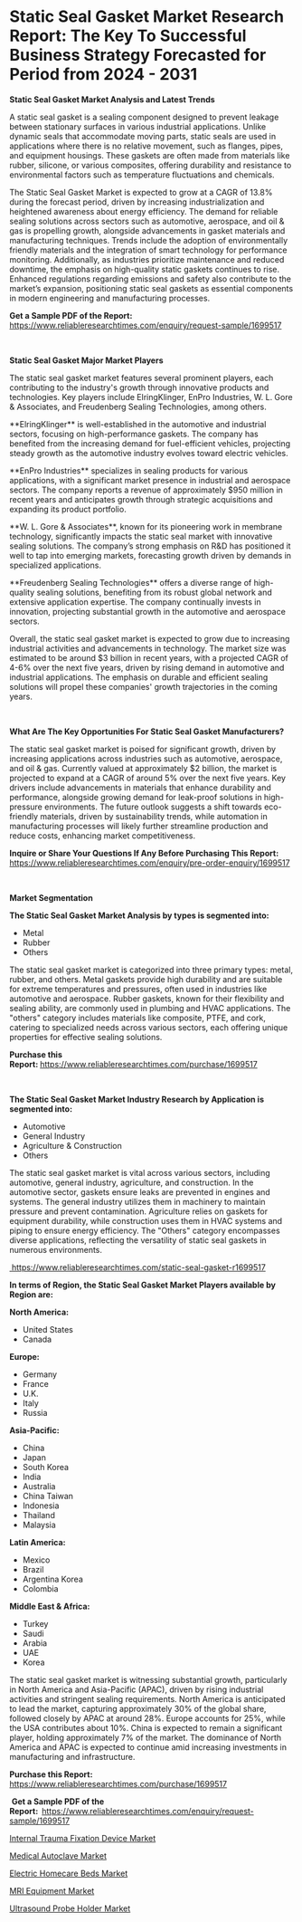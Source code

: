 <p><h1>Static Seal Gasket Market Research Report: The Key To Successful Business Strategy Forecasted for Period from 2024 - 2031</h1></p><p><strong>Static Seal Gasket Market Analysis and Latest Trends</strong></p>
<p><p>A static seal gasket is a sealing component designed to prevent leakage between stationary surfaces in various industrial applications. Unlike dynamic seals that accommodate moving parts, static seals are used in applications where there is no relative movement, such as flanges, pipes, and equipment housings. These gaskets are often made from materials like rubber, silicone, or various composites, offering durability and resistance to environmental factors such as temperature fluctuations and chemicals.</p><p>The Static Seal Gasket Market is expected to grow at a CAGR of 13.8% during the forecast period, driven by increasing industrialization and heightened awareness about energy efficiency. The demand for reliable sealing solutions across sectors such as automotive, aerospace, and oil & gas is propelling growth, alongside advancements in gasket materials and manufacturing techniques. Trends include the adoption of environmentally friendly materials and the integration of smart technology for performance monitoring. Additionally, as industries prioritize maintenance and reduced downtime, the emphasis on high-quality static gaskets continues to rise. Enhanced regulations regarding emissions and safety also contribute to the market’s expansion, positioning static seal gaskets as essential components in modern engineering and manufacturing processes.</p></p>
<p><strong>Get a Sample PDF of the Report:&nbsp;</strong> <a href="https://www.reliableresearchtimes.com/enquiry/request-sample/1699517?utm_campaign=1630&utm_medium=2&utm_source=Github&utm_content=ia&utm_term=20102024&utm_id=static-seal-gasket">https://www.reliableresearchtimes.com/enquiry/request-sample/1699517</a></p>
<p>&nbsp;</p>
<p><strong>Static Seal Gasket Major Market Players</strong></p>
<p><p>The static seal gasket market features several prominent players, each contributing to the industry's growth through innovative products and technologies. Key players include ElringKlinger, EnPro Industries, W. L. Gore & Associates, and Freudenberg Sealing Technologies, among others.</p><p>**ElringKlinger** is well-established in the automotive and industrial sectors, focusing on high-performance gaskets. The company has benefited from the increasing demand for fuel-efficient vehicles, projecting steady growth as the automotive industry evolves toward electric vehicles. </p><p>**EnPro Industries** specializes in sealing products for various applications, with a significant market presence in industrial and aerospace sectors. The company reports a revenue of approximately $950 million in recent years and anticipates growth through strategic acquisitions and expanding its product portfolio.</p><p>**W. L. Gore & Associates**, known for its pioneering work in membrane technology, significantly impacts the static seal market with innovative sealing solutions. The company’s strong emphasis on R&D has positioned it well to tap into emerging markets, forecasting growth driven by demands in specialized applications.</p><p>**Freudenberg Sealing Technologies** offers a diverse range of high-quality sealing solutions, benefiting from its robust global network and extensive application expertise. The company continually invests in innovation, projecting substantial growth in the automotive and aerospace sectors.</p><p>Overall, the static seal gasket market is expected to grow due to increasing industrial activities and advancements in technology. The market size was estimated to be around $3 billion in recent years, with a projected CAGR of 4-6% over the next five years, driven by rising demand in automotive and industrial applications. The emphasis on durable and efficient sealing solutions will propel these companies' growth trajectories in the coming years.</p></p>
<p>&nbsp;</p>
<p><strong>What Are The Key Opportunities For Static Seal Gasket Manufacturers?</strong></p>
<p><p>The static seal gasket market is poised for significant growth, driven by increasing applications across industries such as automotive, aerospace, and oil & gas. Currently valued at approximately $2 billion, the market is projected to expand at a CAGR of around 5% over the next five years. Key drivers include advancements in materials that enhance durability and performance, alongside growing demand for leak-proof solutions in high-pressure environments. The future outlook suggests a shift towards eco-friendly materials, driven by sustainability trends, while automation in manufacturing processes will likely further streamline production and reduce costs, enhancing market competitiveness.</p></p>
<p><strong>Inquire or Share Your Questions If Any Before Purchasing This Report:</strong> <a href="https://www.reliableresearchtimes.com/enquiry/pre-order-enquiry/1699517?utm_campaign=1630&utm_medium=2&utm_source=Github&utm_content=ia&utm_term=20102024&utm_id=static-seal-gasket">https://www.reliableresearchtimes.com/enquiry/pre-order-enquiry/1699517</a></p>
<p>&nbsp;</p>
<p><strong>Market Segmentation</strong></p>
<p><strong>The Static Seal Gasket Market Analysis by types is segmented into:</strong></p>
<p><ul><li>Metal</li><li>Rubber</li><li>Others</li></ul></p>
<p><p>The static seal gasket market is categorized into three primary types: metal, rubber, and others. Metal gaskets provide high durability and are suitable for extreme temperatures and pressures, often used in industries like automotive and aerospace. Rubber gaskets, known for their flexibility and sealing ability, are commonly used in plumbing and HVAC applications. The "others" category includes materials like composite, PTFE, and cork, catering to specialized needs across various sectors, each offering unique properties for effective sealing solutions.</p></p>
<p><strong>Purchase this Report:&nbsp;</strong><a href="https://www.reliableresearchtimes.com/purchase/1699517?utm_campaign=1630&utm_medium=2&utm_source=Github&utm_content=ia&utm_term=20102024&utm_id=static-seal-gasket">https://www.reliableresearchtimes.com/purchase/1699517</a></p>
<p>&nbsp;</p>
<p><strong>The Static Seal Gasket Market Industry Research by Application is segmented into:</strong></p>
<p><ul><li>Automotive</li><li>General Industry</li><li>Agriculture & Construction</li><li>Others</li></ul></p>
<p><p>The static seal gasket market is vital across various sectors, including automotive, general industry, agriculture, and construction. In the automotive sector, gaskets ensure leaks are prevented in engines and systems. The general industry utilizes them in machinery to maintain pressure and prevent contamination. Agriculture relies on gaskets for equipment durability, while construction uses them in HVAC systems and piping to ensure energy efficiency. The "Others" category encompasses diverse applications, reflecting the versatility of static seal gaskets in numerous environments.</p></p>
<p><a href="https://www.reliableresearchtimes.com/static-seal-gasket-r1699517?utm_campaign=1630&utm_medium=2&utm_source=Github&utm_content=ia&utm_term=20102024&utm_id=static-seal-gasket">&nbsp;https://www.reliableresearchtimes.com/static-seal-gasket-r1699517</a></p>
<p><strong>In terms of Region, the Static Seal Gasket Market Players available by Region are:</strong></p>
<p>
    <p> <strong> North America: </strong>
        <ul>
            <li>United States</li>
            <li>Canada</li>
        </ul>
        </p> 
    <p> <strong> Europe: </strong>
        <ul>
            <li>Germany</li>
            <li>France</li>
            <li>U.K.</li>
            <li>Italy</li>
            <li>Russia</li>
        </ul>
        </p> 
    <p> <strong> Asia-Pacific: </strong>
        <ul>
            <li>China</li>
            <li>Japan</li>
            <li>South Korea</li>
            <li>India</li>
            <li>Australia</li>
            <li>China Taiwan</li>
            <li>Indonesia</li>
            <li>Thailand</li>
            <li>Malaysia</li>
        </ul>
        </p> 
    <p> <strong> Latin America: </strong>
        <ul>
            <li>Mexico</li>
            <li>Brazil</li>
            <li>Argentina Korea</li>
            <li>Colombia</li>
        </ul>
        </p> 
    <p> <strong> Middle East & Africa: </strong>
        <ul>
            <li>Turkey</li>
            <li>Saudi</li>
            <li>Arabia</li>
            <li>UAE</li>
            <li>Korea</li>
        </ul>
    </p>
    </p>
<p><p>The static seal gasket market is witnessing substantial growth, particularly in North America and Asia-Pacific (APAC), driven by rising industrial activities and stringent sealing requirements. North America is anticipated to lead the market, capturing approximately 30% of the global share, followed closely by APAC at around 28%. Europe accounts for 25%, while the USA contributes about 10%. China is expected to remain a significant player, holding approximately 7% of the market. The dominance of North America and APAC is expected to continue amid increasing investments in manufacturing and infrastructure.</p></p>
<p><strong>Purchase this Report: </strong><a href="https://www.reliableresearchtimes.com/purchase/1699517?utm_campaign=1630&utm_medium=2&utm_source=Github&utm_content=ia&utm_term=20102024&utm_id=static-seal-gasket">https://www.reliableresearchtimes.com/purchase/1699517</a></p>
<p>&nbsp;<strong>Get a Sample PDF of the Report:&nbsp;&nbsp;</strong><a href="https://www.reliableresearchtimes.com/enquiry/request-sample/1699517?utm_campaign=1630&utm_medium=2&utm_source=Github&utm_content=ia&utm_term=20102024&utm_id=static-seal-gasket">https://www.reliableresearchtimes.com/enquiry/request-sample/1699517</a></p>
<p><strong></strong></p>
<p><p><a href="https://www.linkedin.com/pulse/future-ready-strategic-insights-global-internal-trauma-fixation-dnjlc?utm_campaign=1630&utm_medium=2&utm_source=Github&utm_content=ia&utm_term=20102024&utm_id=static-seal-gasket">Internal Trauma Fixation Device Market</a></p><p><a href="https://www.linkedin.com/pulse/medical-autoclave-revenue-growth-report-2024-2031-mrktresearch-2qstc?utm_campaign=1630&utm_medium=2&utm_source=Github&utm_content=ia&utm_term=20102024&utm_id=static-seal-gasket">Medical Autoclave Market</a></p><p><a href="https://www.linkedin.com/pulse/global-electric-homecare-beds-market-opportunities-forecast-fudcc?utm_campaign=1630&utm_medium=2&utm_source=Github&utm_content=ia&utm_term=20102024&utm_id=static-seal-gasket">Electric Homecare Beds Market</a></p><p><a href="https://www.linkedin.com/pulse/charting-future-comprehensive-analysis-global-mri-equipment-83rne?utm_campaign=1630&utm_medium=2&utm_source=Github&utm_content=ia&utm_term=20102024&utm_id=static-seal-gasket">MRI Equipment Market</a></p><p><a href="https://www.linkedin.com/pulse/global-ultrasound-probe-holder-market-trends-insights-growth-nxzmc?utm_campaign=1630&utm_medium=2&utm_source=Github&utm_content=ia&utm_term=20102024&utm_id=static-seal-gasket">Ultrasound Probe Holder Market</a></p></p>
